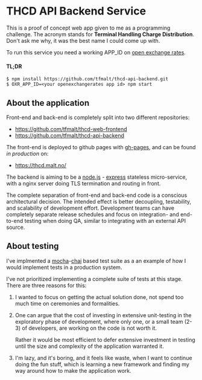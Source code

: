 # THCD API Backend Service

This is a proof of concept web app given to me as a programming challenge.
The acronym stands for **Terminal Handling Charge Distribution**. Don't ask me
why, it was the best name I could come up with.

To run this service you need a working APP_ID on
[open exchange rates](https://openexchangerates.org/).

#### TL;DR

```
$ npm install https://github.com/tfmalt/thcd-api-backend.git
$ OXR_APP_ID=<your openexchangerates app id> npm start
```

## About the application

Front-end and back-end is completely split into two different repositories:

- <https://github.com/tfmalt/thcd-web-frontend>
- <https://github.com/tfmalt/thcd-api-backend>

The front-end is deployed to github pages with
[gh-pages](https://www.npmjs.com/package/gh-pages), and can be found
_in production_ on:

- <https://thcd.malt.no/>

The backend is aiming to be a [node.js](https://nodejs.org/en/) -
[express](http://expressjs.com/) stateless micro-service, with a nginx server
doing TLS termination and routing in front.

The complete separation of front-end and back-end code is a conscious
architectural decision. The intended effect is better decoupling,
testability, and scalability of development effort. Development teams can
have completely separate release schedules and focus on integration- and
end-to-end testing when doing QA, similar to integrating with an external
API source.

## About testing

I've implmented a [mocha](https://mochajs.org/)-[chai](http://chaijs.com/)
based test suite as a an example of how I would implement tests in a
production system.

I've not prioritized implementing a complete suite of tests at this stage.
There are three reasons for this:

1. I wanted to focus on getting the actual solution done, not spend too much
   time on ceremonies and formalities.

2. One can argue that the cost of investing in extensive unit-testing in the
   exploratory phase of development, where only one, or a small team (2-3)
   of developers, are working on the code is not worth it.

   Rather it would
   be most efficient to defer extensive investment in testing until the size
   and complexity of the application warranted it.

3. I'm lazy, and it's boring, and it feels like waste,  when I want to
   continue doing the fun stuff, which is learning a new framework and
   finding my way around how to make the application work.
